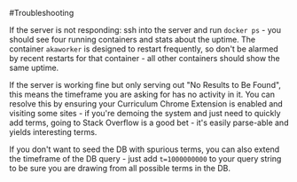 #Troubleshooting

If the server is not responding: ssh into the server and run `docker ps` - you should see four running containers and stats about the uptime. The container `akaworker` is designed to restart frequently, so don't be alarmed by recent restarts for that container - all other containers should show the same uptime.

If the server is working fine but only serving out "No Results to Be Found", this means the timeframe you are asking for has no activity in it. You can resolve this by ensuring your Curriculum Chrome Extension is enabled and visiting some sites - if you're demoing the system and just need to quickly add terms, going to Stack Overflow is a good bet - it's easily parse-able and yields interesting terms.

If you don't want to seed the DB with spurious terms, you can also extend the timeframe of the DB query - just add `t=1000000000` to your query string to be sure you are drawing from all possible terms in the DB.